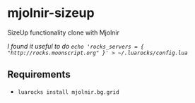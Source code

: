 # mjolnir-sizeup
SizeUp functionality clone with Mjolnir

_I found it useful to do ```echo 'rocks_servers = { "http://rocks.moonscript.org" }' > ~/.luarocks/config.lua```_

## Requirements

* `luarocks install mjolnir.bg.grid`